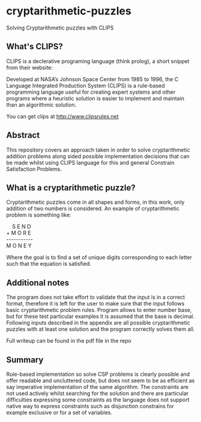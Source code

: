# cryptarithmetic-puzzles
Solving Cryptarithmetic puzzles with CLIPS

## What's CLIPS?

CLIPS is a declerative programing language (think prolog), a short snippet from their website:


Developed at NASA’s Johnson Space Center from 1985 to 1996, the C Language Integrated Production System (CLIPS) is a rule-based programming language useful for creating expert systems and other programs where a heuristic solution is easier to implement and maintain than an algorithmic solution.


You can get clips at http://www.clipsrules.net

##  Abstract
This repository covers an approach taken in order to solve cryptarithmetic addition problems along sided possible implementation decisions that can be made whilst using CLIPS language for this and general Constrain Satisfaction Problems.

## What is a cryptarithmetic puzzle?
Cryptarithmetic puzzles come in all shapes and forms, in this work, only addition of two numbers is considered.
An example of cryptarithmetic problem is something like:

    S E N D  
\+ M O R E  
\-----------  
M O N E Y  

Where the goal is to find a set of unique digits corresponding to each letter such that the equation is satisfied.

## Additional notes

The program does not take effort to validate that the input is in a correct format, therefore it is left for the user to make sure that the input follows basic cryptarithmetic problem rules.
Program allows to enter number base, but for these test particular examples it is assumed that the base is decimal.
Following inputs described in the appendix are all possible cryptarithmetic puzzles with at least one solution and the program correctly solves them all.

Full writeup can be found in the pdf file in the repo

## Summary

Rule-based implementation so solve CSP problems is clearly possible and offer readable and uncluttered code, but does not seem to be as efficient as say imperative implementation of the same algorithm. The constraints are not used actively whilst searching for the solution and there are particular difficulties expressing some constraints as the language does not support native way to express constraints such as disjunction constrains for example exclusive or for a set of variables.
